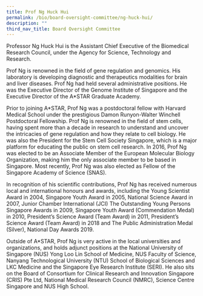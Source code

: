 ```yaml
---
title: Prof Ng Huck Hui
permalink: /bio/board-oversight-committee/ng-huck-hui/
description: ""
third_nav_title: Board Oversight Committee
---
```

Professor Ng Huck Hui is the Assistant Chief Executive of the Biomedical Research Council, under the Agency for Science, Technology and Research.

Prof Ng is renowned in the field of gene regulation and genomics. His laboratory is developing diagnostic and therapeutics modalities for brain and liver diseases. Prof Ng had held several administrative positions. He was the Executive Director of the Genome Institute of Singapore and the Executive Director of the A\*STAR Graduate Academy.

Prior to joining A\*STAR, Prof Ng was a postdoctoral fellow with Harvard Medical School under the prestigious Damon Runyon-Walter Winchell Postdoctoral Fellowship. Prof Ng is renowned in the field of stem cells, having spent more than a decade in research to understand and uncover the intricacies of gene regulation and how they relate to cell biology. He was also the President for the Stem Cell Society Singapore, which is a major platform for educating the public on stem cell research. In 2016, Prof Ng was elected to be an Associate Member of the European Molecular Biology Organization, making him the only associate member to be based in Singapore. Most recently, Prof Ng was also elected as Fellow of the Singapore Academy of Science (SNAS).

In recognition of his scientific contributions, Prof Ng has received numerous local and international honours and awards, including the Young Scientist Award in 2004, Singapore Youth Award in 2005, National Science Award in 2007, Junior Chamber International (JCI) The Outstanding Young Persons Singapore Awards in 2009, Singapore Youth Award (Commendation Medal) in 2010, President’s Science Award (Team Award) in 2011, President’s Science Award (Team Award) in 2018 and The Public Administration Medal (Silver), National Day Awards 2019.

Outside of A\*STAR, Prof Ng is very active in the local universities and organizations, and holds adjunct positions at the National University of Singapore (NUS) Yong Loo Lin School of Medicine, NUS Faculty of Science, Nanyang Technological University (NTU) School of Biological Sciences and LKC Medicine and the Singapore Eye Research Institute (SERI). He also sits on the Board of Consortium for Clinical Research and Innovation Singapore (CRIS) Pte Ltd, National Medical Research Council (NMRC), Science Centre Singapore and NUS High School.